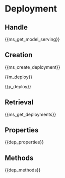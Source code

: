# Deployment

## Handle

{{ms_get_model_serving}}

## Creation

{{ms_create_deployment}}

{{m_deploy}}

{{p_deploy}}

## Retrieval

{{ms_get_deployments}}

## Properties

{{dep_properties}}

## Methods

{{dep_methods}}
